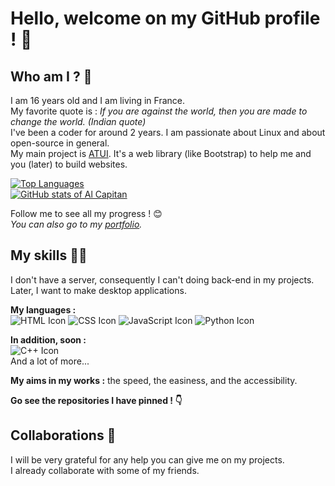 # Hello, welcome on my GitHub profile ! 👋

## Who am I ? 💁
I am 16 years old and I am living in France.  
My favorite quote is : _If you are against the world, then you are made to change the world. (Indian quote)_  
I've been a coder for around 2 years. I am passionate about Linux and about open-source in general.  
My main project is [ATUI](https://github.com/alcapitan/atui). It's a web library (like Bootstrap) to help me and you (later) to build websites.  
  
[![Top Languages](https://github-readme-stats.vercel.app/api/top-langs/?username=alcapitan&layout=compact)](https://github.com/anuraghazra/github-readme-stats)  
[![GitHub stats of Al Capitan](https://github-readme-stats.vercel.app/api?username=alcapitan&count_private=true&show_icons=true)](https://github.com/anuraghazra/github-readme-stats)  
  
Follow me to see all my progress ! 😊  
_You can also go to my [portfolio](https://alcapitan.github.io/alcapitan)._  
  
## My skills 👨‍💻
I don't have a server, consequently I can't doing back-end in my projects.  
Later, I want to make desktop applications.  
  
**My languages :**  
![HTML Icon](https://img.icons8.com/color/60/html-5--v1.png)
![CSS Icon](https://img.icons8.com/color/60/css3.png)
![JavaScript Icon](https://img.icons8.com/color/60/javascript--v1.png)
![Python Icon](https://img.icons8.com/color/60/python--v1.png)  
  
**In addition, soon :**  
![C++ Icon](https://img.icons8.com/color/60/c-plus-plus-logo.png)  
And a lot of more...
  
**My aims in my works :** the speed, the easiness, and the accessibility.  
  
**Go see the repositories I have pinned ! 👇**  

## Collaborations 🤝
I will be very grateful for any help you can give me on my projects.  
I already collaborate with some of my friends.  

